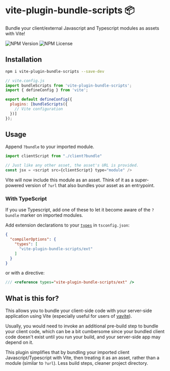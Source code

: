 # vite-plugin-bundle-scripts 📦
Bundle your client/external Javascript and Typescript modules as assets with Vite!

![NPM Version](https://img.shields.io/npm/v/vite-plugin-bundle-scripts)
![NPM License](https://img.shields.io/npm/l/vite-plugin-bundle-scripts)

## Installation ##

```sh
npm i vite-plugin-bundle-scripts --save-dev
```

```js
// vite.config.js
import bundleScripts from 'vite-plugin-bundle-scripts';
import { defineConfig } from 'vite';

export default defineConfig({
  plugins: [bundleScripts({
    // Vite configuration
  })]
});
```

## Usage ##

Append `?bundle` to your imported module.

```js
import clientScript from "./client?bundle"

// Just like any other asset, the asset's URL is provided.
const jsx = <script src={clientScript} type="module" />
```

Vite will now include this module as an asset. Think of it as a super-powered version of `?url` that
also bundles your asset as an entrypoint.

### With TypeScript ###

If you use Typescript, add one of these to let it become aware of
the `?bundle` marker on imported modules.

Add extension declarations to your [`types`](https://www.typescriptlang.org/tsconfig#types) in `tsconfig.json`:

```json
{
  "compilerOptions": {
    "types": [
      "vite-plugin-bundle-scripts/ext"
    ]
  }
}
```

or with a directive:

```ts
/// <reference types="vite-plugin-bundle-scripts/ext" />
```

## What is this for?
This allows you to bundle your client-side code with your server-side application using Vite (especially useful for users of [vavite](https://github.com/cyco130/vavite)).

Usually, you would need to invoke an additional pre-build step to bundle your client code, which can be a bit cumbersome since your bundled client code doesn't exist until you run your build, and your server-side app may depend on it.

This plugin simplifies that by bundling your imported client Javascript/Typescript with Vite, then treating it as an asset, rather than a module (similar to `?url`). Less build steps, cleaner project directory.
